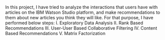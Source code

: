 In this project, I have tried to analyze the interactions that users have with articles on the IBM Watson Studio platform, and make recommendations to them about new articles you think they will like. For that purpose, I have performed below steps:
 I. Exploratory Data Analysis
 II. Rank Based Recommendations
 III. User-User Based Collaborative Filtering
 IV. Content Based Recommendations
 V. Matrix Factorization
